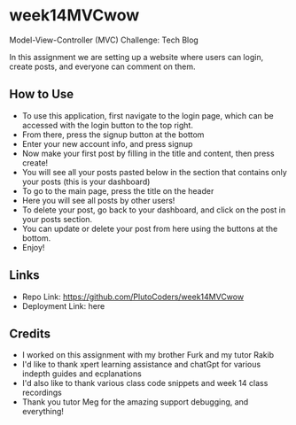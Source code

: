 # week14MVCwow
Model-View-Controller (MVC) Challenge: Tech Blog

In this assignment we are setting up a website where users can login, create posts, and everyone can comment on them.

## How to Use
- To use this application, first navigate to the login page, which can be accessed with the login button to the top right.
- From there, press the signup button at the bottom
- Enter your new account info, and press signup
- Now make your first post by filling in the title and content, then press create!
- You will see all your posts pasted below in the section that contains only your posts (this is your dashboard)
- To go to the main page, press the title on the header
- Here you will see all posts by other users!
- To delete your post, go back to your dashboard, and click on the post in your posts section.
- You can update or delete your post from here using the buttons at the bottom.
- Enjoy!

## Links
- Repo Link: https://github.com/PlutoCoders/week14MVCwow
- Deployment Link: here

## Credits
- I worked on this assignment with my brother Furk and my tutor Rakib
- I'd like to thank xpert learning assistance and chatGpt for various indepth guides and ecplanations
- I'd also like to thank various class code snippets and week 14 class recordings
- Thank you tutor Meg for the amazing support debugging, and everything!
